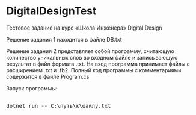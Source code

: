 # DigitalDesignTest
Тестовое задание на курс «Школа Инженера» Digital Design

Решение задания 1 находится в файле DB.txt

Решение задания 2 представляет собой программу, считающую количество уникальных слов во входном файле и записывающую результат в файл формата .txt. На вход программа принимает файлы с расширением .txt и .fb2. Полный код программы с комментариями содержится в файле Program.cs

Запуск программы:

<pre>

dotnet run -- C:\путь\к\файлу.txt

</pre>
